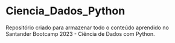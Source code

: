 # Ciencia_Dados_Python
 Repositório criado para armazenar todo o conteúdo aprendido no Santander Bootcamp 2023 - Ciência de Dados com Python.
